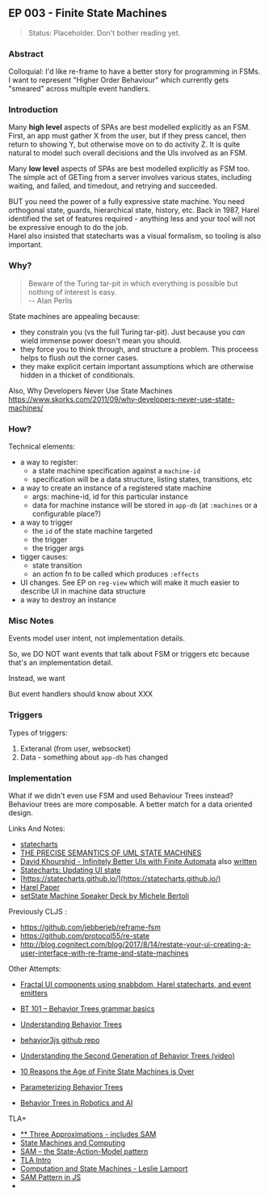 ## EP 003 - Finite State Machines

> Status: Placeholder. Don't bother reading yet. 

### Abstract 

Colloquial: I'd like re-frame to have a better story for programming in FSMs. I want to 
represent "Higher Order Behaviour" which currently gets "smeared" across 
multiple event handlers.

### Introduction

Many **high level** aspects of SPAs are best modelled explicitly as an FSM. 
First, an app must gather X from the user, but if they press cancel, then return to
showing Y, but otherwise move on to do activity Z. It is quite natural to model such overall
decisions and the UIs involved as an FSM. 

Many **low level** aspects of SPAs are best modelled explicitly as FSM too.
The simple act of GETing from a server involves various
states, including waiting, and failed, and timedout, and retrying and succeeded.

BUT you need the power of a fully expressive state machine.
You need orthogonal state, guards, hierarchical state, history, etc. 
Back in 1987, Harel identified the set of features required - anything less
and your tool will not be expressive enough to do the job.  
Harel also insisted that statecharts was a visual 
formalism, so tooling is also important.

### Why?

> Beware of the Turing tar-pit in which everything is possible but nothing of interest is easy. <br>
>  -- Alan Perlis 

State machines are appealing because:
  - they constrain you  (vs the full Turing tar-pit). Just because you *can* wield 
    immense power doesn't mean you should.
  - they force you to think through, and structure a problem. This proceess helps to flush out the corner cases.
  - they make explicit certain important assumptions which are otherwise hidden in a thicket of conditionals.  


Also, Why Developers Never Use State Machines
https://www.skorks.com/2011/09/why-developers-never-use-state-machines/

### How?

Technical elements:
  - a way to register:
    - a state machine specification against a `machine-id` 
    - specification will be a data structure, listing states, transitions, etc
  - a way to create an instance of a registered state machine 
     - args: machine-id, id for this particular instance
     - data for machine instance will be stored in `app-db` (at `:machines` or a configurable place?) 
  - a way to trigger
      - the `id` of the state machine targeted
      - the trigger 
      - the trigger args
  - tigger causes:
      - state transition 
      - an action fn to be called which produces `:effects` 
  - UI changes. See EP on `reg-view` which will make it much easier to describe UI in machine data structure  
  - a way to destroy an instance

### Misc Notes

Events model user intent, not implementation details. 

So, we DO NOT want events that talk about FSM or triggers etc because that's an implementation detail. 

 Instead, we want 
 

But event handlers should know about XXX


### Triggers


Types of triggers:  
  1. Exteranal (from user, websocket)
  2. Data - something about `app-db` has changed

### Implementation 

What if we didn't even use FSM and used Behaviour Trees instead?  
Behaviour trees are more composable. A better match for a data oriented design.  

 
Links And Notes:

  - [statecharts](https://statecharts.github.io/)
  - [THE PRECISE SEMANTICS OF UML STATE MACHINES](https://www.omg.org/spec/PSSM/1.0/Beta1/PDF)
  - [David Khourshid - Infinitely Better UIs with Finite Automata](https://www.youtube.com/watch?v=VU1NKX6Qkxc) also [written](https://css-tricks.com/robust-react-user-interfaces-with-finite-state-machines/)
  - [Statecharts: Updating UI state](https://medium.com/@lmatteis/statecharts-updating-ui-state-767052b6b129)
  - [https://statecharts.github.io/](https://statecharts.github.io/)
  - [Harel Paper](http://www.inf.ed.ac.uk/teaching/courses/seoc/2005_2006/resources/statecharts.pdf)
  - [setState Machine Speaker Deck by Michele Bertoli](https://speakerdeck.com/michelebertoli/setstate-machine)
  
  
  
Previously CLJS :
  - https://github.com/jebberjeb/reframe-fsm
  - https://github.com/protocol55/re-state
  - http://blog.cognitect.com/blog/2017/8/14/restate-your-ui-creating-a-user-interface-with-re-frame-and-state-machines
  

Other Attempts:
   - [Fractal UI components using snabbdom, Harel statecharts, and event emitters](https://github.com/jayrbolton/snabbdom-statechart-components)  

   - [BT 101 – Behavior Trees grammar basics](http://www.craft.ai/blog/bt-101-behavior-trees-grammar-basics/)
   - [Understanding Behavior Trees](http://aigamedev.com/open/article/bt-overview/)
   - [behavior3js github repo](https://github.com/behavior3/behavior3js)
   - [Understanding the Second Generation of Behavior Trees (video)](https://www.youtube.com/watch?v=n4aREFb3SsU)
   - [10 Reasons the Age of Finite State Machines is Over](http://aigamedev.com/open/article/fsm-age-is-over/)
   - [Parameterizing Behavior Trees](https://people.cs.umass.edu/~fmgarcia/Papers/Parameterizing%20Behavior%20Trees.pdf)
   - [Behavior Trees in Robotics and AI](https://arxiv.org/pdf/1709.00084.pdf)

TLA+
   - [** Three Approximations - includes SAM](https://dzone.com/articles/the-three-approximations-you-should-never-use-when)
   - [State Machines and Computing](https://www.ebpml.org/blog2/index.php/2015/01/16/state-machines-and-computing)
   - [SAM – the State-Action-Model pattern](https://www.ebpml.org/blog15/2015/06/sam-the-state-action-model-pattern/)
   - [TLA Intro](https://lamport.azurewebsites.net/tla/tla-intro.html)
   - [Computation and State Machines - Leslie Lamport](https://www.microsoft.com/en-us/research/publication/computation-state-machines/)
   - [SAM Pattern in JS](http://sam.js.org/)
   - 
   
   
